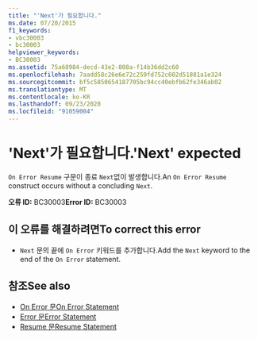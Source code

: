 ```yaml
---
title: "'Next'가 필요합니다."
ms.date: 07/20/2015
f1_keywords:
- vbc30003
- bc30003
helpviewer_keywords:
- BC30003
ms.assetid: 75a68984-decd-43e2-808a-f14b36dd2c60
ms.openlocfilehash: 7aadd58c26e6e72c259fd752c602d51881a1e324
ms.sourcegitcommit: bf5c5850654187705bc94cc40ebfb62fe346ab02
ms.translationtype: MT
ms.contentlocale: ko-KR
ms.lasthandoff: 09/23/2020
ms.locfileid: "91059004"
---
```

# <a name="next-expected"></a><span data-ttu-id="d22fd-102">'Next'가 필요합니다.</span><span class="sxs-lookup"><span data-stu-id="d22fd-102">'Next' expected</span></span>

<span data-ttu-id="d22fd-103">`On Error Resume` 구문이 종료 `Next`없이 발생합니다.</span><span class="sxs-lookup"><span data-stu-id="d22fd-103">An `On Error Resume` construct occurs without a concluding `Next`.</span></span>  
  
 <span data-ttu-id="d22fd-104">**오류 ID:** BC30003</span><span class="sxs-lookup"><span data-stu-id="d22fd-104">**Error ID:** BC30003</span></span>  
  
## <a name="to-correct-this-error"></a><span data-ttu-id="d22fd-105">이 오류를 해결하려면</span><span class="sxs-lookup"><span data-stu-id="d22fd-105">To correct this error</span></span>  
  
- <span data-ttu-id="d22fd-106">`Next` 문의 끝에 `On Error` 키워드를 추가합니다.</span><span class="sxs-lookup"><span data-stu-id="d22fd-106">Add the `Next` keyword to the end of the `On Error` statement.</span></span>  
  
## <a name="see-also"></a><span data-ttu-id="d22fd-107">참조</span><span class="sxs-lookup"><span data-stu-id="d22fd-107">See also</span></span>

- [<span data-ttu-id="d22fd-108">On Error 문</span><span class="sxs-lookup"><span data-stu-id="d22fd-108">On Error Statement</span></span>](../language-reference/statements/on-error-statement.md)
- [<span data-ttu-id="d22fd-109">Error 문</span><span class="sxs-lookup"><span data-stu-id="d22fd-109">Error Statement</span></span>](../language-reference/statements/error-statement.md)
- [<span data-ttu-id="d22fd-110">Resume 문</span><span class="sxs-lookup"><span data-stu-id="d22fd-110">Resume Statement</span></span>](../language-reference/statements/resume-statement.md)
